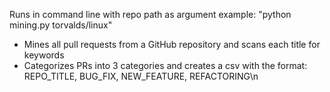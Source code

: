 Runs in command line with repo path as argument
example: "python mining.py torvalds/linux"

- Mines all pull requests from a GitHub repository and scans each title for keywords
- Categorizes PRs into 3 categories and creates a csv with the format:
REPO_TITLE, BUG_FIX, NEW_FEATURE, REFACTORING\n
